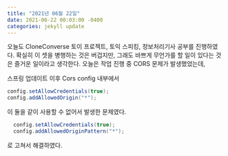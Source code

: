 ```yaml
---
title: "2021년 06월 22일"
date: 2021-06-22 00:03:00 -0400
categories: jekyll update
---
```


오늘도 CloneConverse 토이 프로젝트, 토익 스피킹, 정보처리기사 공부를 진행하였다. 확실히 이 셋을 병행하는 것은 버겁지만, 그래도 바쁘게 무언가를 할 일이 있다는 것은 즐거운 일이라고 생각한다.
오늘은 작업 진행 중 CORS 문제가 발생했었는데,

스프링 업데이트 이후 Cors config 내부에서
```java
config.setAllowCredentials(true);
config.addAllowedOrigin("*");
```
이 둘을 같이 사용할 수 없어서 발생한 문제였다.
```java
  config.setAllowCredentials(true);
  config.addAllowedOriginPattern("*");
```
로 고쳐서 해결하였다.
